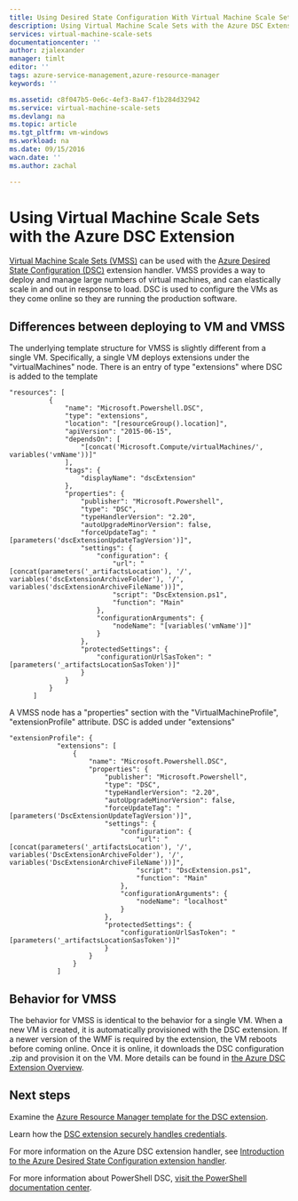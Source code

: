 ```yaml
---
title: Using Desired State Configuration With Virtual Machine Scale Sets | Azure
description: Using Virtual Machine Scale Sets with the Azure DSC Extension
services: virtual-machine-scale-sets
documentationcenter: ''
author: zjalexander
manager: timlt
editor: ''
tags: azure-service-management,azure-resource-manager
keywords: ''

ms.assetid: c8f047b5-0e6c-4ef3-8a47-f1b284d32942
ms.service: virtual-machine-scale-sets
ms.devlang: na
ms.topic: article
ms.tgt_pltfrm: vm-windows
ms.workload: na
ms.date: 09/15/2016
wacn.date: ''
ms.author: zachal

---
```

# Using Virtual Machine Scale Sets with the Azure DSC Extension
[Virtual Machine Scale Sets (VMSS)](virtual-machine-scale-sets-overview.md) can be used with the [Azure Desired State Configuration (DSC)](../virtual-machines/virtual-machines-windows-extensions-dsc-overview.md?toc=%2fazure%2fvirtual-machines%2fwindows%2ftoc.json) extension handler. VMSS provides a way to deploy and manage large numbers of virtual machines, and can elastically scale in and out in response to load. DSC is used to configure the VMs as they come online so they are running the production software.

## Differences between deploying to VM and VMSS
The underlying template structure for VMSS is slightly different from a single VM. Specifically, a single VM deploys extensions under the "virtualMachines" node. There is an entry of type "extensions" where DSC is added to the template

```
"resources": [
          {
              "name": "Microsoft.Powershell.DSC",
              "type": "extensions",
              "location": "[resourceGroup().location]",
              "apiVersion": "2015-06-15",
              "dependsOn": [
                  "[concat('Microsoft.Compute/virtualMachines/', variables('vmName'))]"
              ],
              "tags": {
                  "displayName": "dscExtension"
              },
              "properties": {
                  "publisher": "Microsoft.Powershell",
                  "type": "DSC",
                  "typeHandlerVersion": "2.20",
                  "autoUpgradeMinorVersion": false,
                  "forceUpdateTag": "[parameters('dscExtensionUpdateTagVersion')]",
                  "settings": {
                      "configuration": {
                          "url": "[concat(parameters('_artifactsLocation'), '/', variables('dscExtensionArchiveFolder'), '/', variables('dscExtensionArchiveFileName'))]",
                          "script": "DscExtension.ps1",
                          "function": "Main"
                      },
                      "configurationArguments": {
                          "nodeName": "[variables('vmName')]"
                      }
                  },
                  "protectedSettings": {
                      "configurationUrlSasToken": "[parameters('_artifactsLocationSasToken')]"
                  }
              }
          }
      ]
```

A VMSS node has a "properties" section with the "VirtualMachineProfile", "extensionProfile" attribute. DSC is added under "extensions"

```
"extensionProfile": {
            "extensions": [
                {
                    "name": "Microsoft.Powershell.DSC",
                    "properties": {
                        "publisher": "Microsoft.Powershell",
                        "type": "DSC",
                        "typeHandlerVersion": "2.20",
                        "autoUpgradeMinorVersion": false,
                        "forceUpdateTag": "[parameters('DscExtensionUpdateTagVersion')]",
                        "settings": {
                            "configuration": {
                                "url": "[concat(parameters('_artifactsLocation'), '/', variables('DscExtensionArchiveFolder'), '/', variables('DscExtensionArchiveFileName'))]",
                                "script": "DscExtension.ps1",
                                "function": "Main"
                            },
                            "configurationArguments": {
                                "nodeName": "localhost"
                            }
                        },
                        "protectedSettings": {
                            "configurationUrlSasToken": "[parameters('_artifactsLocationSasToken')]"
                        }
                    }
                }
            ]
```

## Behavior for VMSS
The behavior for VMSS is identical to the behavior for a single VM. When a new VM is created, it is automatically provisioned with the DSC extension. If a newer version of the WMF is required by the extension, the VM reboots before coming online. Once it is online, it downloads the DSC configuration .zip and provision it on the VM. More details can be found in [the Azure DSC Extension Overview](../virtual-machines/virtual-machines-windows-extensions-dsc-overview.md?toc=%2fazure%2fvirtual-machines%2fwindows%2ftoc.json).

## Next steps
Examine the [Azure Resource Manager template for the DSC extension](../virtual-machines/virtual-machines-windows-extensions-dsc-template.md?toc=%2fazure%2fvirtual-machines%2fwindows%2ftoc.json).

Learn how the [DSC extension securely handles credentials](../virtual-machines/virtual-machines-windows-extensions-dsc-credentials.md?toc=%2fazure%2fvirtual-machines%2fwindows%2ftoc.json). 

For more information on the Azure DSC extension handler, see [Introduction to the Azure Desired State Configuration extension handler](../virtual-machines/virtual-machines-windows-extensions-dsc-overview.md?toc=%2fazure%2fvirtual-machines%2fwindows%2ftoc.json). 

For more information about PowerShell DSC, [visit the PowerShell documentation center](https://msdn.microsoft.com/powershell/dsc/overview).